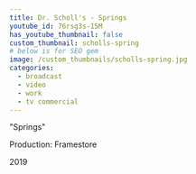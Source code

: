 ```yaml
---
title: Dr. Scholl's - Springs
youtube_id: 76rsg3s-15M
has_youtube_thumbnail: false
custom_thumbnail: scholls-spring
# below is for SEO gem
image: /custom_thumbnails/scholls-spring.jpg
categories:
  - broadcast
  - video
  - work
  - tv commercial
---
```


"Springs"

Production: Framestore

2019

